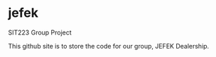 # jefek
SIT223 Group Project

This github site is to store the code for our group, JEFEK Dealership.

